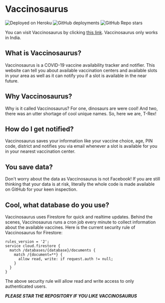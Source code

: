 # Vaccinosaurus

![Deployed on Heroku](https://img.shields.io/badge/Website-Deployed%20On%20Heroku-6567a5) ![GitHub deployments](https://img.shields.io/github/deployments/luciferreeves/vaccinosaurus/vaccinosaurus?label=Deployment%20State) ![GitHub Repo stars](https://img.shields.io/github/stars/luciferreeves/vaccinosaurus?label=Stars)

You can visit Vaccinosaurus by clicking [this link](https://vaccinosaurus.herokuapp.com/). Vaccinosaurus only works in India.

## What is Vaccinosaurus?

Vaccinosaurus is a COVID-19 vaccine availability tracker and notifier. This website can tell you about available vaccination centers and available slots in your area as well as it can notify you if a slot is available in the near future. 

## Why Vaccinosaurus?

Why is it called Vaccinosaurus? For one, dinosaurs are were cool! And two, there was an utter shortage of cool unique names. So, here we are, T-Rex!

## How do I get notified?

Vaccinosaurus saves your information like your vaccine choice, age, PIN code, district and notifies you via email whenever a slot is available for you in your nearest vaccination center.

## You save data?

Don't worry about the data as Vaccinosaurus is not Facebook! If you are still thinking that your data is at risk, literally the whole code is made available on GitHub for your keen inspection.

## Cool, what database do you use?

Vaccinosaurus uses Firestore for quick and realtime updates. Behind the scenes, Vaccinosaurus runs a cron job every minute to collect information about the available vaccines. Here is the current security rule of Vaccinosaurus for Firestore:

````
rules_version = '2';
service cloud.firestore {
  match /databases/{database}/documents {
    match /{document=**} {
      allow read, write: if request.auth != null;
    }
  }
}
````

The above security rule will allow read and write access to only authenticated users.

**_PLEASE STAR THE REPOSITORY IF YOU LIKE VACCINOSAURUS_**
